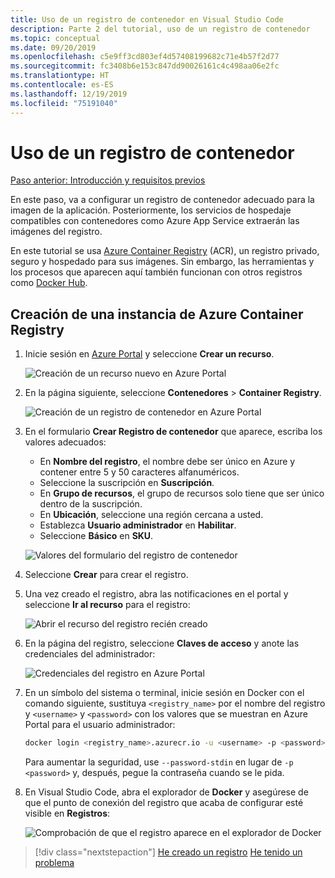 ```yaml
---
title: Uso de un registro de contenedor en Visual Studio Code
description: Parte 2 del tutorial, uso de un registro de contenedor
ms.topic: conceptual
ms.date: 09/20/2019
ms.openlocfilehash: c5e9ff3cd803ef4d57408199682c71e4b57f2d77
ms.sourcegitcommit: fc3408b6e153c847dd90026161c4c498aa06e2fc
ms.translationtype: HT
ms.contentlocale: es-ES
ms.lasthandoff: 12/19/2019
ms.locfileid: "75191040"
---
```

# <a name="use-a-container-registry"></a>Uso de un registro de contenedor

[Paso anterior: Introducción y requisitos previos](tutorial-vscode-docker-node-01.md)

En este paso, va a configurar un registro de contenedor adecuado para la imagen de la aplicación. Posteriormente, los servicios de hospedaje compatibles con contenedores como Azure App Service extraerán las imágenes del registro.

En este tutorial se usa [Azure Container Registry](https://azure.microsoft.com/services/container-registry/) (ACR), un registro privado, seguro y hospedado para sus imágenes. Sin embargo, las herramientas y los procesos que aparecen aquí también funcionan con otros registros como [Docker Hub](https://hub.docker.com/).

## <a name="create-an-azure-container-registry"></a>Creación de una instancia de Azure Container Registry

1. Inicie sesión en [Azure Portal](https://portal.azure.com) y seleccione **Crear un recurso**.

    ![Creación de un recurso nuevo en Azure Portal](media/deploy-containers/portal-01a.png)

1. En la página siguiente, seleccione **Contenedores** > **Container Registry**.

    ![Creación de un registro de contenedor en Azure Portal](media/deploy-containers/portal-01b.png)

1. En el formulario **Crear Registro de contenedor** que aparece, escriba los valores adecuados:

    - En **Nombre del registro**, el nombre debe ser único en Azure y contener entre 5 y 50 caracteres alfanuméricos.
    - Seleccione la suscripción en **Suscripción**.
    - En **Grupo de recursos**, el grupo de recursos solo tiene que ser único dentro de la suscripción.
    - En **Ubicación**, seleccione una región cercana a usted.
    - Establezca **Usuario administrador** en **Habilitar**.
    - Seleccione **Básico** en **SKU**.

    ![Valores del formulario del registro de contenedor](media/deploy-containers/portal-02.png)

1. Seleccione **Crear** para crear el registro.

1. Una vez creado el registro, abra las notificaciones en el portal y seleccione **Ir al recurso** para el registro:

    ![Abrir el recurso del registro recién creado](media/deploy-containers/portal-03.png)

1. En la página del registro, seleccione **Claves de acceso** y anote las credenciales del administrador:

    ![Credenciales del registro en Azure Portal](media/deploy-containers/portal-04.png)

1. En un símbolo del sistema o terminal, inicie sesión en Docker con el comando siguiente, sustituya `<registry_name>` por el nombre del registro y `<username>` y `<password>` con los valores que se muestran en Azure Portal para el usuario administrador:

    ```bash
    docker login <registry_name>.azurecr.io -u <username> -p <password>
    ```

    Para aumentar la seguridad, use `--password-stdin` en lugar de `-p <password>` y, después, pegue la contraseña cuando se le pida.

1. En Visual Studio Code, abra el explorador de **Docker** y asegúrese de que el punto de conexión del registro que acaba de configurar esté visible en **Registros**:

    ![Comprobación de que el registro aparece en el explorador de Docker](media/deploy-containers/registries.png)

> [!div class="nextstepaction"]
> [He creado un registro](tutorial-vscode-docker-node-03.md) [He tenido un problema](https://www.research.net/r/PWZWZ52?tutorial=docker-extension&step=create-registry)
